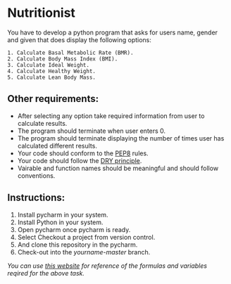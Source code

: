 # Nutritionist
You have to develop a python program that asks for users name, gender and given that does display the following options:
```
1. Calculate Basal Metabolic Rate (BMR).
2. Calculate Body Mass Index (BMI).
3. Calculate Ideal Weight.
4. Calculate Healthy Weight.
5. Calculate Lean Body Mass.
```

## Other requirements:
* After selecting any option take required information from user to calculate results.
* The program should terminate when user enters 0.
* The program should terminate displaying the number of times user has calculated different results.
* Your code should conform to the [PEP8](https://www.python.org/dev/peps/pep-0008/) rules.
* Your code should follow the [DRY principle](https://en.wikipedia.org/wiki/Don%27t_repeat_yourself).
* Vairable and function names should be meaningful and should follow conventions.

## Instructions:
1. Install pycharm in your system. 
2. Install Python in your system.
3. Open pycharm once pycharm is ready.
4. Select Checkout a project from version control.
5. And clone this repository in the pycharm.
6. Check-out into the *yourname-master* branch.

*You can use [this website](https://www.calculator.net/) for reference of the formulas and variables reqired for the above task.*
